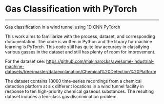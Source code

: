# Gas Classification with PyTorch
***

Gas classification in a wind tunnel using 1D CNN PyTorch

This work aims to familiarize with the process, dataset, and corresponding documentation.
The code is written in Python and the library for machine learning is PyTorch.
This code still has quite low accuracy in classifying various gasses in the dataset and still has plenty of room for improvement.

For the dataset see: https://github.com/makinarocks/awesome-industrial-machine-datasets/tree/master/dataexplanation/Chemical%20Detection%20Platform

The dataset contains 18000 time-series recordings from a chemical detection platform at six different locations in a wind tunnel facility in response to ten high-priority chemical gaseous substances.
The resulting dataset induces a ten-class gas discrimination problem.
